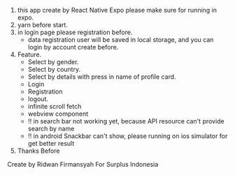 1. this app create by React Native Expo please make sure for running in expo.
2. yarn before start.
3. in login page please registration before.
    * data registration user will be saved in local storage, and you can login by account create before.
4. Feature.
    * Select by gender.
    * Select by country.
    * Select by details with press in name of profile card.
    * Login
    * Registration
    * logout.
    * infinite scroll fetch
    * webview component
    * !! in search bar not working yet, because API resource can't provide search by name 
    * !! in android Snackbar can't show, please running on ios simulator for get better result
5. Thanks Before

Create by 
Ridwan Firmansyah For Surplus Indonesia
